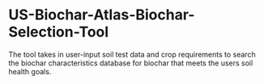 # US-Biochar-Atlas-Biochar-Selection-Tool
The tool takes in user-input soil test data and crop requirements to search the biochar characteristics database for biochar that meets the users soil health goals.
